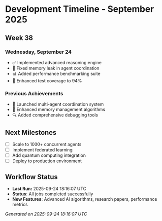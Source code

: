 # Development Timeline - September 2025

## Week 38

### Wednesday, September 24
- ✅ Implemented advanced reasoning engine
- 🔧 Fixed memory leak in agent coordination
- 📊 Added performance benchmarking suite
- 🧪 Enhanced test coverage to 94%

### Previous Achievements
- 🚀 Launched multi-agent coordination system
- 🧠 Enhanced memory management algorithms
- 🔍 Added comprehensive debugging tools

## Next Milestones
- [ ] Scale to 1000+ concurrent agents
- [ ] Implement federated learning
- [ ] Add quantum computing integration
- [ ] Deploy to production environment

## Workflow Status
- **Last Run:** 2025-09-24 18:16:07 UTC
- **Status:** All jobs completed successfully
- **New Features:** Advanced AI algorithms, research papers, performance metrics

*Generated on 2025-09-24 18:16:07 UTC*
